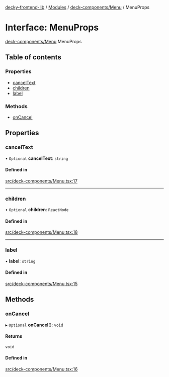 [decky-frontend-lib](../README.md) / [Modules](../modules.md) / [deck-components/Menu](../modules/deck_components_Menu.md) / MenuProps

# Interface: MenuProps

[deck-components/Menu](../modules/deck_components_Menu.md).MenuProps

## Table of contents

### Properties

- [cancelText](deck_components_Menu.MenuProps.md#canceltext)
- [children](deck_components_Menu.MenuProps.md#children)
- [label](deck_components_Menu.MenuProps.md#label)

### Methods

- [onCancel](deck_components_Menu.MenuProps.md#oncancel)

## Properties

### cancelText

• `Optional` **cancelText**: `string`

#### Defined in

[src/deck-components/Menu.tsx:17](https://github.com/SteamDeckHomebrew/decky-frontend-lib/blob/ed0b92d/src/deck-components/Menu.tsx#L17)

___

### children

• `Optional` **children**: `ReactNode`

#### Defined in

[src/deck-components/Menu.tsx:18](https://github.com/SteamDeckHomebrew/decky-frontend-lib/blob/ed0b92d/src/deck-components/Menu.tsx#L18)

___

### label

• **label**: `string`

#### Defined in

[src/deck-components/Menu.tsx:15](https://github.com/SteamDeckHomebrew/decky-frontend-lib/blob/ed0b92d/src/deck-components/Menu.tsx#L15)

## Methods

### onCancel

▸ `Optional` **onCancel**(): `void`

#### Returns

`void`

#### Defined in

[src/deck-components/Menu.tsx:16](https://github.com/SteamDeckHomebrew/decky-frontend-lib/blob/ed0b92d/src/deck-components/Menu.tsx#L16)
